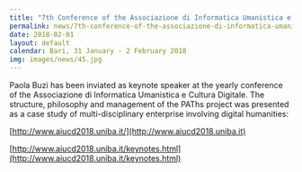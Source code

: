 ```yaml
---
title: "7th Conference of the Associazione di Informatica Umanistica e Culture Digitali: \"Cultural Heritage in the Digital Age. Memory, Humanities and Technologies\""
permalink: news/7th-conference-of-the-associazione-di-informatica-umanistica-e-culture-digitali-cultural-heritage-in-the-digital-age-memory-humanities-and-technologies
date: 2018-02-01
layout: default
calendar: Bari, 31 January - 2 February 2018
img: images/news/45.jpg
---
```


Paola Buzi has been inviated as keynote speaker at the yearly conference of the Associazione di Informatica Umanistica e Cultura Digitale. The structure, philosophy and management of the PAThs project was presented as a case study of multi-disciplinary enterprise involving digital humanities:

[http://www.aiucd2018.uniba.it/](http://www.aiucd2018.uniba.it)

[http://www.aiucd2018.uniba.it/keynotes.html](http://www.aiucd2018.uniba.it/keynotes.html)
